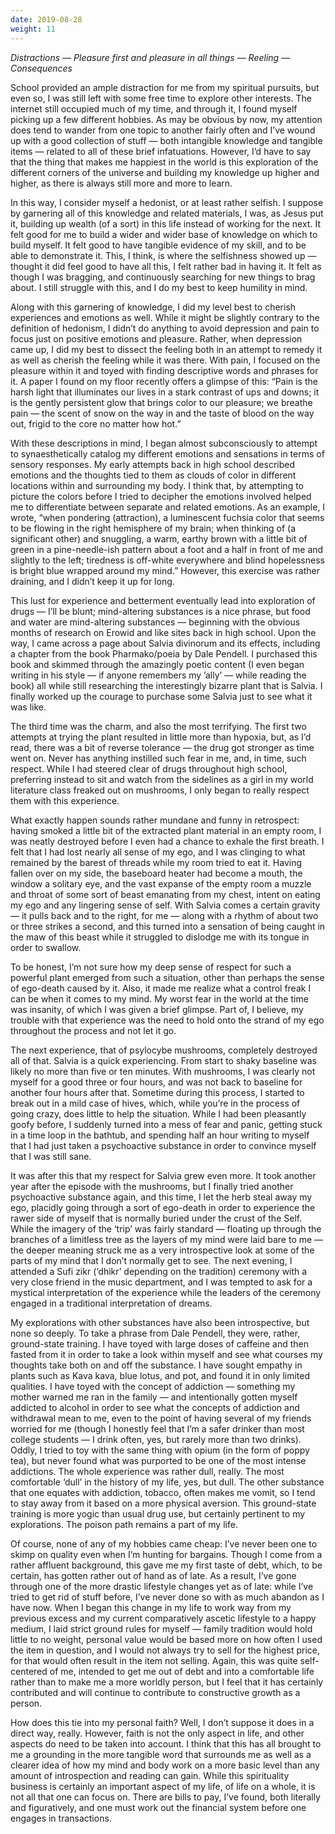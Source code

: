```yaml
---
date: 2019-08-28
weight: 11
---
```


*Distractions — Pleasure first and pleasure in all things — Reeling — Consequences*

School provided an ample distraction for me from my spiritual pursuits, but even so, I was still left with some free time to explore other interests. The internet still occupied much of my time, and through it, I found myself picking up a few different hobbies. As may be obvious by now, my attention does tend to wander from one topic to another fairly often and I’ve wound up with a good collection of stuff — both intangible knowledge and tangible items — related to all of these brief infatuations. However, I’d have to say that the thing that makes me happiest in the world is this exploration of the different corners of the universe and building my knowledge up higher and higher, as there is always still more and more to learn.

In this way, I consider myself a hedonist, or at least rather selfish. I suppose by garnering all of this knowledge and related materials, I was, as Jesus put it, building up wealth (of a sort) in this life instead of working for the next. It felt good for me to build a wider and wider base of knowledge on which to build myself. It felt good to have tangible evidence of my skill, and to be able to demonstrate it. This, I think, is where the selfishness showed up — thought it did feel good to have all this, I felt rather bad in having it. It felt as though I was bragging, and continuously searching for new things to brag about. I still struggle with this, and I do my best to keep humility in mind.

Along with this garnering of knowledge, I did my level best to cherish experiences and emotions as well. While it might be slightly contrary to the definition of hedonism, I didn’t do anything to avoid depression and pain to focus just on positive emotions and pleasure. Rather, when depression came up, I did my best to dissect the feeling both in an attempt to remedy it as well as cherish the feeling while it was there. With pain, I focused on the pleasure within it and toyed with finding descriptive words and phrases for it. A paper I found on my floor recently offers a glimpse of this: “Pain is the harsh light that illuminates our lives in a stark contrast of ups and downs; it is the gently persistent glow that brings color to our pleasure; we breathe pain — the scent of snow on the way in and the taste of blood on the way out, frigid to the core no matter how hot.”

With these descriptions in mind, I began almost subconsciously to attempt to synaesthetically catalog my different emotions and sensations in terms of sensory responses. My early attempts back in high school described emotions and the thoughts tied to them as clouds of color in different locations within and surrounding my body. I think that, by attempting to picture the colors before I tried to decipher the emotions involved helped me to differentiate between separate and related emotions. As an example, I wrote, “when pondering (attraction), a luminescent fuchsia color that seems to be flowing in the right hemisphere of my brain; when thinking of (a significant other) and snuggling, a warm, earthy brown with a little bit of green in a pine-needle-ish pattern about a foot and a half in front of me and slightly to the left; tiredness is off-white everywhere and blind hopelessness is bright blue wrapped around my mind.” However, this exercise was rather draining, and I didn’t keep it up for long.

This lust for experience and betterment eventually lead into exploration of drugs — I’ll be blunt; mind-altering substances is a nice phrase, but food and water are mind-altering substances — beginning with the obvious months of research on Erowid and like sites back in high school. Upon the way, I came across a page about Salvia divinorum and its effects, including a chapter from the book Pharmako/poeia by Dale Pendell. I purchased this book and skimmed through the amazingly poetic content (I even began writing in his style — if anyone remembers my ’ally’ — while reading the book) all while still researching the interestingly bizarre plant that is Salvia. I finally worked up the courage to purchase some Salvia just to see what it was like.

The third time was the charm, and also the most terrifying. The first two attempts at trying the plant resulted in little more than hypoxia, but, as I’d read, there was a bit of reverse tolerance — the drug got stronger as time went on. Never has anything instilled such fear in me, and, in time, such respect. While I had steered clear of drugs throughout high school, preferring instead to sit and watch from the sidelines as a girl in my world literature class freaked out on mushrooms, I only began to really respect them with this experience.

What exactly happen sounds rather mundane and funny in retrospect: having smoked a little bit of the extracted plant material in an empty room, I was neatly destroyed before I even had a chance to exhale the first breath. I felt that I had lost nearly all sense of my ego, and I was clinging to what remained by the barest of threads while my room tried to eat it. Having fallen over on my side, the baseboard heater had become a mouth, the window a solitary eye, and the vast expanse of the empty room a muzzle and throat of some sort of beast emanating from my chest, intent on eating my ego and any lingering sense of self. With Salvia comes a certain gravity — it pulls back and to the right, for me — along with a rhythm of about two or three strikes a second, and this turned into a sensation of being caught in the maw of this beast while it struggled to dislodge me with its tongue in order to swallow.

To be honest, I’m not sure how my deep sense of respect for such a powerful plant emerged from such a situation, other than perhaps the sense of ego-death caused by it. Also, it made me realize what a control freak I can be when it comes to my mind. My worst fear in the world at the time was insanity, of which I was given a brief glimpse. Part of, I believe, my trouble with that experience was the need to hold onto the strand of my ego throughout the process and not let it go.

The next experience, that of psylocybe mushrooms, completely destroyed all of that. Salvia is a quick experiencing. From start to shaky baseline was likely no more than five or ten minutes. With mushrooms, I was clearly not myself for a good three or four hours, and was not back to baseline for another four hours after that. Sometime during this process, I started to break out in a mild case of hives, which, while you’re in the process of going crazy, does little to help the situation. While I had been pleasantly goofy before, I suddenly turned into a mess of fear and panic, getting stuck in a time loop in the bathtub, and spending half an hour writing to myself that I had just taken a psychoactive substance in order to convince myself that I was still sane.

It was after this that my respect for Salvia grew even more. It took another year after the episode with the mushrooms, but I finally tried another psychoactive substance again, and this time, I let the herb steal away my ego, placidly going through a sort of ego-death in order to experience the rawer side of myself that is normally buried under the crust of the Self. While the imagery of the ‘trip’ was fairly standard — floating up through the branches of a limitless tree as the layers of my mind were laid bare to me — the deeper meaning struck me as a very introspective look at some of the parts of my mind that I don’t normally get to see. The next evening, I attended a Sufi zikr (‘dhikr’ depending on the tradition) ceremony with a very close friend in the music department, and I was tempted to ask for a mystical interpretation of the experience while the leaders of the ceremony engaged in a traditional interpretation of dreams.

My explorations with other substances have also been introspective, but none so deeply. To take a phrase from Dale Pendell, they were, rather, ground-state training. I have toyed with large doses of caffeine and then fasted from it in order to take a look within myself and see what courses my thoughts take both on and off the substance. I have sought empathy in plants such as Kava kava, blue lotus, and pot, and found it in only limited qualities. I have toyed with the concept of addiction — something my mother warned me ran in the family — and intentionally gotten myself addicted to alcohol in order to see what the concepts of addiction and withdrawal mean to me, even to the point of having several of my friends worried for me (though I honestly feel that I’m a safer drinker than most college students — I drink often, yes, but rarely more than two drinks). Oddly, I tried to toy with the same thing with opium (in the form of poppy tea), but never found what was purported to be one of the most intense addictions. The whole experience was rather dull, really. The most comfortable ‘dull’ in the history of my life, yes, but dull. The other substance that one equates with addiction, tobacco, often makes me vomit, so I tend to stay away from it based on a more physical aversion. This ground-state training is more yogic than usual drug use, but certainly pertinent to my explorations. The poison path remains a part of my life.

Of course, none of any of my hobbies came cheap: I’ve never been one to skimp on quality even when I’m hunting for bargains. Though I come from a rather affluent background, this gave me my first taste of debt, which, to be certain, has gotten rather out of hand as of late. As a result, I’ve gone through one of the more drastic lifestyle changes yet as of late: while I’ve tried to get rid of stuff before, I’ve never done so with as much abandon as I have now. When I began this change in my life to work way from my previous excess and my current comparatively ascetic lifestyle to a happy medium, I laid strict ground rules for myself — family tradition would hold little to no weight, personal value would be based more on how often I used the item in question, and I would not always try to sell for the highest price, for that would often result in the item not selling. Again, this was quite self-centered of me, intended to get me out of debt and into a comfortable life rather than to make me a more worldly person, but I feel that it has certainly contributed and will continue to contribute to constructive growth as a person.

How does this tie into my personal faith? Well, I don’t suppose it does in a direct way, really. However, faith is not the only aspect in life, and other aspects do need to be taken into account. I think that this has all brought to me a grounding in the more tangible word that surrounds me as well as a clearer idea of how my mind and body work on a more basic level than any amount of introspection and reading can gain. While this spirituality business is certainly an important aspect of my life, of life on a whole, it is not all that one can focus on. There are bills to pay, I’ve found, both literally and figuratively, and one must work out the financial system before one engages in transactions.
